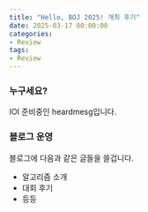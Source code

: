 ```yaml
---
title: "Hello, BOJ 2025! 개최 후기"
date: 2025-03-17 00:00:00
categories:
- Review
tags:
- Review
---
```


### 누구세요?

IOI 준비중인 heardmesg입니다.

### 블로그 운영

블로그에 다음과 같은 글들을 쓸겁니다.
- 알고리즘 소개
- 대회 후기
- 등등